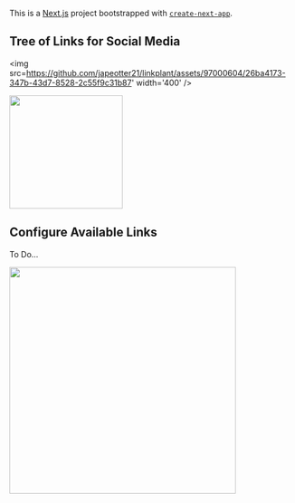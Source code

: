 This is a [Next.js](https://nextjs.org/) project bootstrapped with [`create-next-app`](https://github.com/vercel/next.js/tree/canary/packages/create-next-app).

## Tree of Links for Social Media

<img src=https://github.com/japeotter21/linkplant/assets/97000604/26ba4173-347b-43d7-8528-2c55f9c31b87' width='400' />

<img src='https://github.com/japeotter21/linkplant/assets/97000604/8c601cfb-599b-4397-bc2b-15a724f8d6aa' width='200' />


## Configure Available Links

To Do...

<img src='https://github.com/japeotter21/linkplant/assets/97000604/f9b0b102-a2a4-41cb-a09c-1882c974900c' width='400' />
